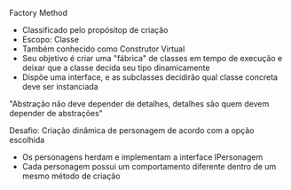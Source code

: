 Factory Method

- Classificado pelo propósitop de criação
- Escopo: Classe
- Também conhecido como Construtor Virtual
- Seu objetivo é criar uma "fábrica" de classes em tempo de execução e deixar que a classe decida seu tipo dinamicamente
- Dispõe uma interface, e as subclasses decidirão qual classe concreta deve ser instanciada

"Abstração não deve depender de detalhes, detalhes são quem devem depender de abstrações"


Desafio: Criação dinâmica de personagem de acordo com a opção escolhida

- Os personagens herdam e implementam a interface IPersonagem
- Cada personagem possui um comportamento diferente dentro de um mesmo método de criação
